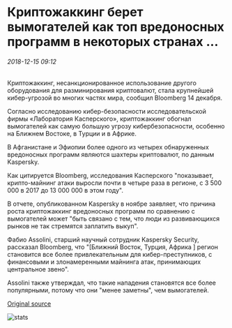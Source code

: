 # Криптожаккинг берет вымогателей как топ вредоносных программ в некоторых странах ...

###### 2018-12-15 09:12

Криптожаккинг, несанкционированное использование другого оборудования для разминирования криптовалют, стала крупнейшей кибер-угрозой во многих частях мира, сообщил Bloomberg 14 декабря.

Согласно исследованию кибер-безопасности исследовательской фирмы «Лаборатория Касперского», криптожаккинг обогнал вымогателей как самую большую угрозу кибербезопасности, особенно на Ближнем Востоке, в Турции и в Африке.

В Афганистане и Эфиопии более одного из четырех обнаруженных вредоносных программ являются шахтеры криптовалют, по данным Kaspersky.

Как цитируется Bloomberg, исследования Касперского "показывает, крипто-майнинг атаки выросли почти в четыре раза в регионе, с 3 500 000 в 2017 до 13 000 000 в этом году".

В отчете, опубликованном Kaspersky в ноябре заявляет, что причина роста криптожаккинг вредоносных программ по сравнению с вымогателей может "быть связано с тем, что люди из развивающихся рынков не так стремятся заплатить выкуп".

Фабио Assolini, старший научный сотрудник Kaspersky Security, рассказал Bloomberg, что "[Ближний Восток, Турция, Африка \] регион становится все более привлекательным для кибер-преступников, с финансовыми и злонамеренными майнинга атак, принимающих центральное звено".

Assolini также утверждал, что такие нападения становятся все более популярными, потому что они "менее заметны", чем вымогателей.

[Original source](https://cointelegraph.com/news/cryptojacking-overtakes-ransomware-as-top-malware-in-some-countries)

![stats](https://c.statcounter.com/11760860/0/a89fa40b/1/ "stats")